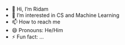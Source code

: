 - 👋 Hi, I’m Ridam 
- 👀 I’m interested in CS and Machine Learning
- 📫 How to reach me 
- 😄 Pronouns: He/Him
- ⚡ Fun fact: ...

<!---
ridamjain-61/ridamjain-61 is a ✨ special ✨ repository because its `README.md` (this file) appears on your GitHub profile.
You can click the Preview link to take a look at your changes.
--->
